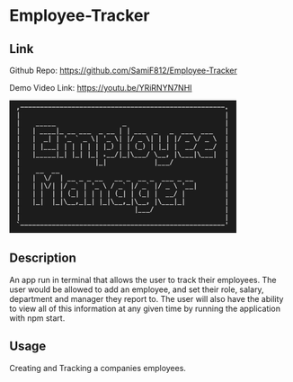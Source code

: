 # Employee-Tracker

## Link
Github Repo: https://github.com/SamiF812/Employee-Tracker

Demo Video Link: https://youtu.be/YRiRNYN7NHI


![shot1](./db/assets/images/Employee_Manager_pic.png)


## Description
An app run in terminal that allows the user to track their employees. The user would be allowed to add an employee, and set their role, salary, department and manager they report to. The user will also have the ability to view all of this information at any given time by running the application with npm start.

## Usage
Creating and Tracking a companies employees.